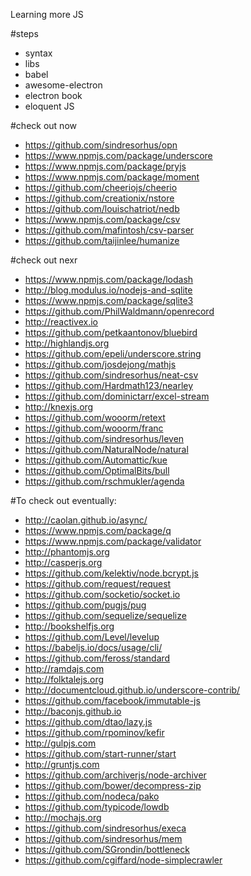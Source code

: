 Learning more JS

#steps
* syntax
* libs
* babel
* awesome-electron
* electron book
* eloquent JS

#check out now
* https://github.com/sindresorhus/opn
* https://www.npmjs.com/package/underscore
* https://www.npmjs.com/package/pryjs
* https://www.npmjs.com/package/moment
* https://github.com/cheeriojs/cheerio
* https://github.com/creationix/nstore
* https://github.com/louischatriot/nedb
* https://www.npmjs.com/package/csv
* https://github.com/mafintosh/csv-parser
* https://github.com/taijinlee/humanize

#check out nexr
* https://www.npmjs.com/package/lodash
* http://blog.modulus.io/nodejs-and-sqlite
* https://www.npmjs.com/package/sqlite3
* https://github.com/PhilWaldmann/openrecord
* http://reactivex.io
* https://github.com/petkaantonov/bluebird
* http://highlandjs.org
* https://github.com/epeli/underscore.string
* https://github.com/josdejong/mathjs
* https://github.com/sindresorhus/neat-csv
* https://github.com/Hardmath123/nearley
* https://github.com/dominictarr/excel-stream
* http://knexjs.org
* https://github.com/wooorm/retext
* https://github.com/wooorm/franc
* https://github.com/sindresorhus/leven
* https://github.com/NaturalNode/natural
* https://github.com/Automattic/kue
* https://github.com/OptimalBits/bull
* https://github.com/rschmukler/agenda

#To check out eventually:
* http://caolan.github.io/async/
* https://www.npmjs.com/package/q
* https://www.npmjs.com/package/validator
* http://phantomjs.org
* http://casperjs.org
* https://github.com/kelektiv/node.bcrypt.js
* https://github.com/request/request
* https://github.com/socketio/socket.io
* https://github.com/pugjs/pug
* https://github.com/sequelize/sequelize
* http://bookshelfjs.org
* https://github.com/Level/levelup
* https://babeljs.io/docs/usage/cli/
* https://github.com/feross/standard
* http://ramdajs.com
* http://folktalejs.org
* http://documentcloud.github.io/underscore-contrib/
* https://github.com/facebook/immutable-js
* http://baconjs.github.io
* https://github.com/dtao/lazy.js
* https://github.com/rpominov/kefir
* http://gulpjs.com
* https://github.com/start-runner/start
* http://gruntjs.com
* https://github.com/archiverjs/node-archiver
* https://github.com/bower/decompress-zip
* https://github.com/nodeca/pako
* https://github.com/typicode/lowdb
* http://mochajs.org
* https://github.com/sindresorhus/execa
* https://github.com/sindresorhus/mem
* https://github.com/SGrondin/bottleneck
* https://github.com/cgiffard/node-simplecrawler
